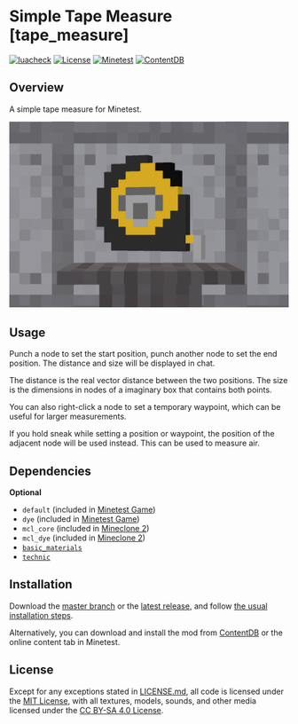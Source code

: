 # Simple Tape Measure [tape_measure]

 
 [![luacheck](https://github.com/OgelGames/tape_measure/workflows/luacheck/badge.svg)](https://github.com/OgelGames/tape_measure/actions)
[![License](https://img.shields.io/badge/License-MIT%20and%20CC%20BY--SA%204.0-green.svg)](LICENSE.md)
[![Minetest](https://img.shields.io/badge/Minetest-5.0+-blue.svg)](https://www.minetest.net)
[![ContentDB](https://content.minetest.net/packages/OgelGames/tape_measure/shields/downloads/)](https://content.minetest.net/packages/OgelGames/tape_measure/)

## Overview

A simple tape measure for Minetest.

![Overview Screenshot](screenshot.png?raw=true "Overview Screenshot")

## Usage

Punch a node to set the start position, punch another node to set the end position. The distance and size will be displayed in chat.

The distance is the real vector distance between the two positions. The size is the dimensions in nodes of a imaginary box that contains both points.

You can also right-click a node to set a temporary waypoint, which can be useful for larger measurements.

If you hold sneak while setting a position or waypoint, the position of the adjacent node will be used instead. This can be used to measure air.


## Dependencies

**Optional**

- `default` (included in [Minetest Game](https://github.com/minetest/minetest_game))
- `dye` (included in [Minetest Game](https://github.com/minetest/minetest_game))
- `mcl_core` (included in [Mineclone 2](https://content.minetest.net/packages/Wuzzy/mineclone2/))
- `mcl_dye` (included in [Mineclone 2](https://content.minetest.net/packages/Wuzzy/mineclone2/))
- [`basic_materials`](https://github.com/mt-mods/basic_materials)
- [`technic`](https://github.com/mt-mods/technic)

## Installation

Download the [master branch](https://github.com/OgelGames/tape_measure/archive/master.zip) or the [latest release](https://github.com/OgelGames/tape_measure/releases), and follow [the usual installation steps](https://wiki.minetest.net/Installing_Mods).

Alternatively, you can download and install the mod from [ContentDB](https://content.minetest.net/packages/OgelGames/tape_measure) or the online content tab in Minetest.

## License

Except for any exceptions stated in [LICENSE.md](LICENSE.md#exceptions), all code is licensed under the [MIT License](LICENSE.md#mit-license), with all textures, models, sounds, and other media licensed under the [CC BY-SA 4.0 License](LICENSE.md#cc-by-sa-40-license). 


